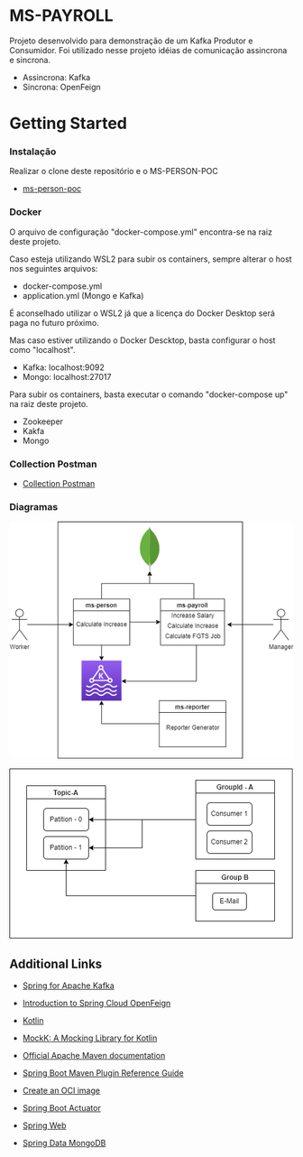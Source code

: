 # MS-PAYROLL
Projeto desenvolvido para demonstração de um Kafka Produtor e Consumidor.
Foi utilizado nesse projeto idéias de comunicação assincrona e sincrona.

- Assincrona: Kafka
- Sincrona: OpenFeign

# Getting Started

### Instalação

Realizar o clone deste repositório e o MS-PERSON-POC

- [ms-person-poc](https://github.com/cgeorge-cit/ms-person-poc)

### Docker
O arquivo de configuração "docker-compose.yml" encontra-se na raiz deste projeto.

Caso esteja utilizando WSL2 para subir os containers, sempre alterar o host nos seguintes arquivos:

- docker-compose.yml
- application.yml (Mongo e Kafka)

É aconselhado utilizar o WSL2 já que a licença do Docker Desktop será paga no futuro próximo.

Mas caso estiver utilizando o Docker Descktop, basta configurar o host como "localhost".

- Kafka: localhost:9092
- Mongo: localhost:27017


Para subir os containers, basta executar o comando "docker-compose up" na raiz deste projeto.

- Zookeeper
- Kakfa
- Mongo

### Collection Postman

- 	[Collection Postman](./assets/TIL.postman_collection.json)

### Diagramas

![Diagrama Arquitetura](./assets/Diagram1.png)


![Diagrama Kafka](./assets/Diagrama2.png)

## Additional Links


* [Spring for Apache Kafka](https://docs.spring.io/spring-kafka/reference/html/#kafka-template)
* [Introduction to Spring Cloud OpenFeign](https://www.baeldung.com/spring-cloud-openfeign)
* [Kotlin](https://kotlinlang.org/docs/home.html)
* [MockK: A Mocking Library for Kotlin](https://www.baeldung.com/kotlin/mockk)


* [Official Apache Maven documentation](https://maven.apache.org/guides/index.html)
* [Spring Boot Maven Plugin Reference Guide](https://docs.spring.io/spring-boot/docs/2.6.2/maven-plugin/reference/html/)
* [Create an OCI image](https://docs.spring.io/spring-boot/docs/2.6.2/maven-plugin/reference/html/#build-image)
* [Spring Boot Actuator](https://docs.spring.io/spring-boot/docs/2.6.2/reference/htmlsingle/#production-ready)
* [Spring Web](https://docs.spring.io/spring-boot/docs/2.6.2/reference/htmlsingle/#boot-features-developing-web-applications)
* [Spring Data MongoDB](https://docs.spring.io/spring-boot/docs/2.6.2/reference/htmlsingle/#boot-features-mongodb)

